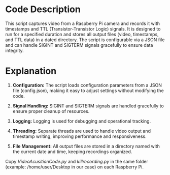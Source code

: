 # Code Description
This script captures video from a Raspberry Pi camera and records it with timestamps and TTL (Transistor-Transistor Logic) signals. It is designed to run for a specified duration and stores all output files (video, timestamps, and TTL data) in a dated directory. The script is configurable via a JSON file and can handle SIGINT and SIGTERM signals gracefully to ensure data integrity.

# Explanation

1. **Configuration:** The script loads configuration parameters from a JSON file (config.json), making it easy to adjust settings without modifying the code.
    
2. **Signal Handling:** SIGINT and SIGTERM signals are handled gracefully to ensure proper cleanup of resources.

3. **Logging:** Logging is used for debugging and operational tracking.

4. **Threading:** Separate threads are used to handle video output and timestamp writing, improving performance and responsiveness.
    
5. **File Management:** All output files are stored in a directory named with the current date and time, keeping recordings organized.

Copy *VideoAcusitionCode.py* and *killrecording.py* in the same folder (example: /home/user/Desktop in our case) on each Raspberry Pi. 